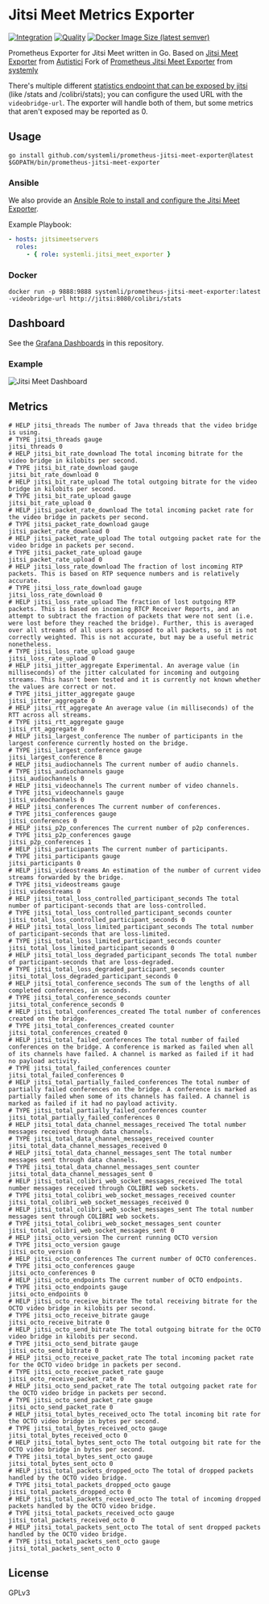# Jitsi Meet Metrics Exporter

[![Integration](https://github.com/Movion/prometheus-jitsi-meet-exporter/actions/workflows/integration.yaml/badge.svg)](https://github.com/Movion/prometheus-jitsi-meet-exporter/actions/workflows/integration.yaml) [![Quality](https://github.com/Movion/prometheus-jitsi-meet-exporter/actions/workflows/quality.yaml/badge.svg)](https://github.com/Movion/prometheus-jitsi-meet-exporter/actions/workflows/quality.yaml) [![Docker Image Size (latest semver)](https://img.shields.io/docker/image-size/themovion/prometheus-jitsi-meet-exporter)](https://hub.docker.com/r/themovion/prometheus-jitsi-meet-exporter)

Prometheus Exporter for Jitsi Meet written in Go. Based on [Jitsi Meet Exporter](https://git.autistici.org/ai3/tools/jitsi-prometheus-exporter) from [Autistici](https://www.autistici.org/)
Fork of [Prometheus Jitsi Meet Exporter](https://github.com/Movion/prometheus-jitsi-meet-exporter/) from [systemly](https://https://github.com/systemli)

There's multiple different [statistics endpoint that can be exposed by jitsi](https://github.com/jitsi/jitsi-videobridge/blob/master/doc/statistics.md) (like /stats and /colibri/stats); you can configure the used URL with the `videobridge-url`.
The exporter will handle both of them, but some metrics that aren't exposed may be reported as 0.

## Usage

```
go install github.com/systemli/prometheus-jitsi-meet-exporter@latest
$GOPATH/bin/prometheus-jitsi-meet-exporter
```

### Ansible

We also provide an [Ansible Role to install and configure the Jitsi Meet Exporter](https://github.com/systemli/ansible-role-jitsi-meet-exporter).

Example Playbook:

```yaml
- hosts: jitsimeetservers
  roles:
     - { role: systemli.jitsi_meet_exporter }
```

### Docker

```
docker run -p 9888:9888 systemli/prometheus-jitsi-meet-exporter:latest -videobridge-url http://jitsi:8080/colibri/stats
```

## Dashboard

See the [Grafana Dashboards](dashboards) in this repository.

### Example

![Jitsi Meet Dashboard](dashboards/jitsi-meet.png)

## Metrics

```
# HELP jitsi_threads The number of Java threads that the video bridge is using.
# TYPE jitsi_threads gauge
jitsi_threads 0
# HELP jitsi_bit_rate_download The total incoming bitrate for the video bridge in kilobits per second.
# TYPE jitsi_bit_rate_download gauge
jitsi_bit_rate_download 0
# HELP jitsi_bit_rate_upload The total outgoing bitrate for the video bridge in kilobits per second.
# TYPE jitsi_bit_rate_upload gauge
jitsi_bit_rate_upload 0
# HELP jitsi_packet_rate_download The total incoming packet rate for the video bridge in packets per second.
# TYPE jitsi_packet_rate_download gauge
jitsi_packet_rate_download 0
# HELP jitsi_packet_rate_upload The total outgoing packet rate for the video bridge in packets per second.
# TYPE jitsi_packet_rate_upload gauge
jitsi_packet_rate_upload 0
# HELP jitsi_loss_rate_download The fraction of lost incoming RTP packets. This is based on RTP sequence numbers and is relatively accurate.
# TYPE jitsi_loss_rate_download gauge
jitsi_loss_rate_download 0
# HELP jitsi_loss_rate_upload The fraction of lost outgoing RTP packets. This is based on incoming RTCP Receiver Reports, and an attempt to subtract the fraction of packets that were not sent (i.e. were lost before they reached the bridge). Further, this is averaged over all streams of all users as opposed to all packets, so it is not correctly weighted. This is not accurate, but may be a useful metric nonetheless.
# TYPE jitsi_loss_rate_upload gauge
jitsi_loss_rate_upload 0
# HELP jitsi_jitter_aggregate Experimental. An average value (in milliseconds) of the jitter calculated for incoming and outgoing streams. This hasn't been tested and it is currently not known whether the values are correct or not.
# TYPE jitsi_jitter_aggregate gauge
jitsi_jitter_aggregate 0
# HELP jitsi_rtt_aggregate An average value (in milliseconds) of the RTT across all streams.
# TYPE jitsi_rtt_aggregate gauge
jitsi_rtt_aggregate 0
# HELP jitsi_largest_conference The number of participants in the largest conference currently hosted on the bridge.
# TYPE jitsi_largest_conference gauge
jitsi_largest_conference 8
# HELP jitsi_audiochannels The current number of audio channels.
# TYPE jitsi_audiochannels gauge
jitsi_audiochannels 0
# HELP jitsi_videochannels The current number of video channels.
# TYPE jitsi_videochannels gauge
jitsi_videochannels 0
# HELP jitsi_conferences The current number of conferences.
# TYPE jitsi_conferences gauge
jitsi_conferences 0
# HELP jitsi_p2p_conferences The current number of p2p conferences.
# TYPE jitsi_p2p_conferences gauge
jitsi_p2p_conferences 1
# HELP jitsi_participants The current number of participants.
# TYPE jitsi_participants gauge
jitsi_participants 0
# HELP jitsi_videostreams An estimation of the number of current video streams forwarded by the bridge.
# TYPE jitsi_videostreams gauge
jitsi_videostreams 0
# HELP jitsi_total_loss_controlled_participant_seconds The total number of participant-seconds that are loss-controlled.
# TYPE jitsi_total_loss_controlled_participant_seconds counter
jitsi_total_loss_controlled_participant_seconds 0
# HELP jitsi_total_loss_limited_participant_seconds The total number of participant-seconds that are loss-limited.
# TYPE jitsi_total_loss_limited_participant_seconds counter
jitsi_total_loss_limited_participant_seconds 0
# HELP jitsi_total_loss_degraded_participant_seconds The total number of participant-seconds that are loss-degraded.
# TYPE jitsi_total_loss_degraded_participant_seconds counter
jitsi_total_loss_degraded_participant_seconds 0
# HELP jitsi_total_conference_seconds The sum of the lengths of all completed conferences, in seconds.
# TYPE jitsi_total_conference_seconds counter
jitsi_total_conference_seconds 0
# HELP jitsi_total_conferences_created The total number of conferences created on the bridge.
# TYPE jitsi_total_conferences_created counter
jitsi_total_conferences_created 0
# HELP jitsi_total_failed_conferences The total number of failed conferences on the bridge. A conference is marked as failed when all of its channels have failed. A channel is marked as failed if it had no payload activity.
# TYPE jitsi_total_failed_conferences counter
jitsi_total_failed_conferences 0
# HELP jitsi_total_partially_failed_conferences The total number of partially failed conferences on the bridge. A conference is marked as partially failed when some of its channels has failed. A channel is marked as failed if it had no payload activity.
# TYPE jitsi_total_partially_failed_conferences counter
jitsi_total_partially_failed_conferences 0
# HELP jitsi_total_data_channel_messages_received The total number messages received through data channels.
# TYPE jitsi_total_data_channel_messages_received counter
jitsi_total_data_channel_messages_received 0
# HELP jitsi_total_data_channel_messages_sent The total number messages sent through data channels.
# TYPE jitsi_total_data_channel_messages_sent counter
jitsi_total_data_channel_messages_sent 0
# HELP jitsi_total_colibri_web_socket_messages_received The total number messages received through COLIBRI web sockets.
# TYPE jitsi_total_colibri_web_socket_messages_received counter
jitsi_total_colibri_web_socket_messages_received 0
# HELP jitsi_total_colibri_web_socket_messages_sent The total number messages sent through COLIBRI web sockets.
# TYPE jitsi_total_colibri_web_socket_messages_sent counter
jitsi_total_colibri_web_socket_messages_sent 0
# HELP jitsi_octo_version The current running OCTO version
# TYPE jitsi_octo_version gauge
jitsi_octo_version 0
# HELP jitsi_octo_conferences The current number of OCTO conferences.
# TYPE jitsi_octo_conferences gauge
jitsi_octo_conferences 0
# HELP jitsi_octo_endpoints The current number of OCTO endpoints.
# TYPE jitsi_octo_endpoints gauge
jitsi_octo_endpoints 0
# HELP jitsi_octo_receive_bitrate The total receiving bitrate for the OCTO video bridge in kilobits per second.
# TYPE jitsi_octo_receive_bitrate gauge
jitsi_octo_receive_bitrate 0
# HELP jitsi_octo_send_bitrate The total outgoing bitrate for the OCTO video bridge in kilobits per second.
# TYPE jitsi_octo_send_bitrate gauge
jitsi_octo_send_bitrate 0
# HELP jitsi_octo_receive_packet_rate The total incoming packet rate for the OCTO video bridge in packets per second.
# TYPE jitsi_octo_receive_packet_rate gauge
jitsi_octo_receive_packet_rate 0
# HELP jitsi_octo_send_packet_rate The total outgoing packet rate for the OCTO video bridge in packets per second.
# TYPE jitsi_octo_send_packet_rate gauge
jitsi_octo_send_packet_rate 0
# HELP jitsi_total_bytes_received_octo The total incoming bit rate for the OCTO video bridge in bytes per second.
# TYPE jitsi_total_bytes_received_octo gauge
jitsi_total_bytes_received_octo 0
# HELP jitsi_total_bytes_sent_octo The total outgoing bit rate for the OCTO video bridge in bytes per second.
# TYPE jitsi_total_bytes_sent_octo gauge
jitsi_total_bytes_sent_octo 0
# HELP jitsi_total_packets_dropped_octo The total of dropped packets handled by the OCTO video bridge.
# TYPE jitsi_total_packets_dropped_octo gauge
jitsi_total_packets_dropped_octo 0
# HELP jitsi_total_packets_received_octo The total of incoming dropped packets handled by the OCTO video bridge.
# TYPE jitsi_total_packets_received_octo gauge
jitsi_total_packets_received_octo 0
# HELP jitsi_total_packets_sent_octo The total of sent dropped packets handled by the OCTO video bridge.
# TYPE jitsi_total_packets_sent_octo gauge
jitsi_total_packets_sent_octo 0
```

## License

GPLv3
